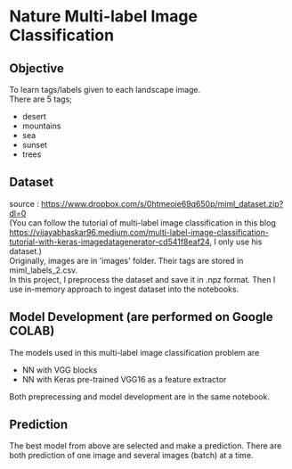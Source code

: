# Nature Multi-label Image Classification 

## Objective 
To learn tags/labels given to each landscape image.  
There are 5 tags;  
- desert  
- mountains  
- sea  
- sunset  
- trees  

## Dataset
source : https://www.dropbox.com/s/0htmeoie69q650p/miml_dataset.zip?dl=0  
(You can follow the tutorial of multi-label image classification in this blog https://vijayabhaskar96.medium.com/multi-label-image-classification-tutorial-with-keras-imagedatagenerator-cd541f8eaf24, I only use his dataset.)  
Originally, images are in 'images' folder. Their tags are stored in miml_labels_2.csv.  
In this project, I preprocess the dataset and save it in .npz format. Then I use in-memory approach to ingest dataset into the notebooks.  

## Model Development (are performed on Google COLAB)
The models used in this multi-label image classification problem are
- NN with VGG blocks  
- NN with Keras pre-trained VGG16 as a feature extractor  

Both preprecessing and model development are in the same notebook.

## Prediction
The best model from above are selected and make a prediction.
There are both prediction of one image and several images (batch) at a time.
